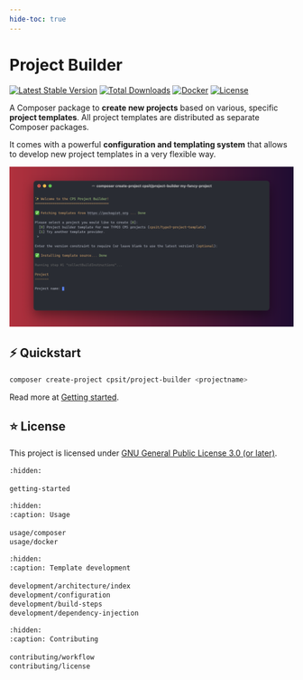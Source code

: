 ```yaml
---
hide-toc: true
---
```


# Project Builder

[![Latest Stable Version](http://poser.pugx.org/cpsit/project-builder/v)][1]
[![Total Downloads](http://poser.pugx.org/cpsit/project-builder/downloads)][2]
[![Docker](https://img.shields.io/docker/v/cpsit/project-builder?label=docker&sort=semver)][3]
[![License](http://poser.pugx.org/cpsit/project-builder/license)](contributing/license.md)

A Composer package to **create new projects** based on various, specific **project templates**.
All project templates are distributed as separate Composer packages.

It comes with a powerful **configuration and templating system** that allows to develop
new project templates in a very flexible way.

![Screenshot](_static/img/header.png)

## ⚡ Quickstart

```bash
composer create-project cpsit/project-builder <projectname>
```

Read more at [Getting started](getting-started.md).

## ⭐ License

This project is licensed under [GNU General Public License 3.0 (or later)](contributing/license.md).

```{toctree}
:hidden:

getting-started
```

```{toctree}
:hidden:
:caption: Usage

usage/composer
usage/docker
```

```{toctree}
:hidden:
:caption: Template development

development/architecture/index
development/configuration
development/build-steps
development/dependency-injection
```

```{toctree}
:hidden:
:caption: Contributing

contributing/workflow
contributing/license
```

[1]: https://packagist.org/packages/cpsit/project-builder
[2]: https://packagist.org/packages/cpsit/project-builder/stats
[3]: https://hub.docker.com/r/cpsit/project-builder
